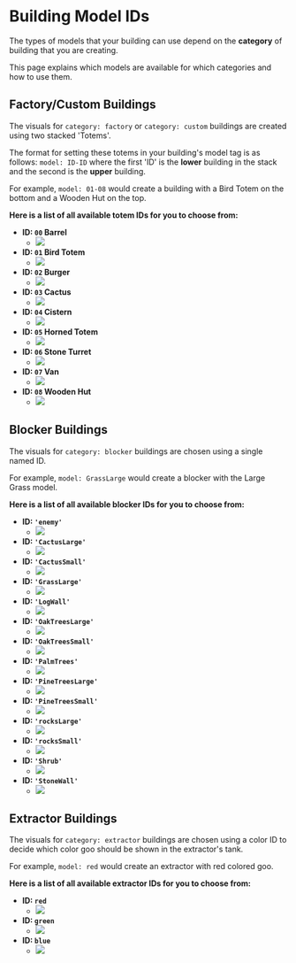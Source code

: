 # Building Model IDs

The types of models that your building can use depend on the **category** of building that you are creating.

This page explains which models are available for which categories and how to use them.

## Factory/Custom Buildings ##
The visuals for `category: factory` or `category: custom` buildings are created using two stacked 'Totems'.

The format for setting these totems in your building's model tag is as follows: `model: ID-ID` where the first 'ID' is the **lower** building in the stack and the second is the **upper** building.

For example, `model: 01-08` would create a building with a Bird Totem on the bottom and a Wooden Hut on the top.

**Here is a list of all available totem IDs for you to choose from:**
- **ID: `00` Barrel** 
    - ![](/images/building-totems/Block_Barrel.png)
- **ID: `01` Bird Totem** 
    - ![](/images/building-totems/Block_BirdTotem.png)
- **ID: `02` Burger** 
    - ![](/images/building-totems/Block_Burger.png)
- **ID: `03` Cactus** 
    - ![](/images/building-totems/Block_Cactus.png)
- **ID: `04` Cistern** 
    - ![](/images/building-totems/Block_Cistern.png)
- **ID: `05` Horned Totem** 
    - ![](/images/building-totems/Block_HornedTotem.png)
- **ID: `06` Stone Turret** 
    - ![](/images/building-totems/Block_StoneTurret.png)
- **ID: `07` Van** 
    - ![](/images/building-totems/Block_Van.png)
- **ID: `08` Wooden Hut** 
    - ![](/images/building-totems/Block_WoodenHut.png)

## Blocker Buildings ##
The visuals for `category: blocker` buildings are chosen using a single named ID.

For example, `model: GrassLarge` would create a blocker with the Large Grass model.

**Here is a list of all available blocker IDs for you to choose from:**
- **ID: `'enemy'`** 
    - ![](/images/building-totems/blockers/Enemy.png)
- **ID: `'CactusLarge'`** 
    - ![](/images/building-totems/blockers/CactusLarge.png)
- **ID: `'CactusSmall'`** 
    - ![](/images/building-totems/blockers/CactusSmall.png)
- **ID: `'GrassLarge'`** 
    - ![](/images/building-totems/blockers/GrassLarge.png)
- **ID: `'LogWall'`** 
    - ![](/images/building-totems/blockers/LogWall.png)
- **ID: `'OakTreesLarge'`** 
    - ![](/images/building-totems/blockers/OakTreesLarge.png)
- **ID: `'OakTreesSmall'`** 
    - ![](/images/building-totems/blockers/OakTreesSmall.png)
- **ID: `'PalmTrees'`** 
    - ![](/images/building-totems/blockers/PalmTrees.png)
- **ID: `'PineTreesLarge'`** 
    - ![](/images/building-totems/blockers/PineTreesLarge.png)
- **ID: `'PineTreesSmall'`** 
    - ![](/images/building-totems/blockers/PineTreesSmall.png)
- **ID: `'rocksLarge'`** 
    - ![](/images/building-totems/blockers/Shrub.png)
- **ID: `'rocksSmall'`** 
    - ![](/images/building-totems/blockers/StoneWall.png)
- **ID: `'Shrub'`** 
    - ![](/images/building-totems/blockers/rocksLarge.png)
- **ID: `'StoneWall'`** 
    - ![](/images/building-totems/blockers/rocksSmall.png)

## Extractor Buildings ##
The visuals for `category: extractor` buildings are chosen using a color ID to decide which color goo should be shown in the extractor's tank.

For example, `model: red` would create an extractor with red colored goo.

**Here is a list of all available extractor IDs for you to choose from:**
- **ID: `red`** 
    - ![](/images/building-totems/extractors/ExtractorRed.png)
- **ID: `green`** 
    - ![](/images/building-totems/extractors/ExtractorGreen.png)
- **ID: `blue`** 
    - ![](/images/building-totems/extractors/ExtractorBlue.png)